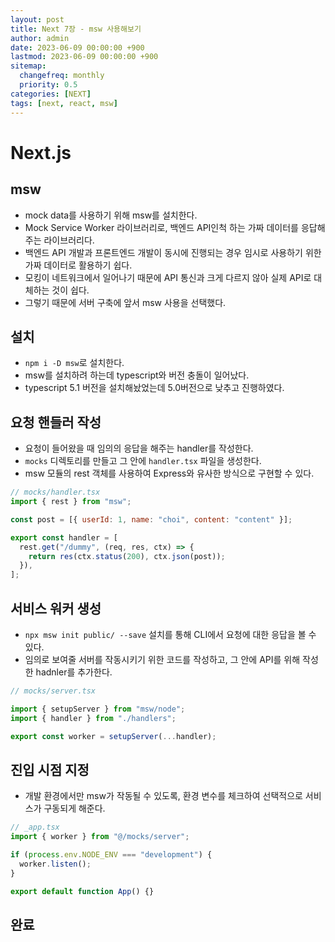 ```yaml
---
layout: post
title: Next 7장 - msw 사용해보기
author: admin
date: 2023-06-09 00:00:00 +900
lastmod: 2023-06-09 00:00:00 +900
sitemap:
  changefreq: monthly
  priority: 0.5
categories: [NEXT]
tags: [next, react, msw]
---
```


# Next.js

## msw

- mock data를 사용하기 위해 msw를 설치한다.
- Mock Service Worker 라이브러리로, 백엔드 API인척 하는 가짜 데이터를 응답해주는 라이브러리다.
- 백엔드 API 개발과 프론트엔드 개발이 동시에 진행되는 경우 임시로 사용하기 위한 가짜 데이터로 활용하기 쉽다.
- 모킹이 네트워크에서 일어나기 때문에 API 통신과 크게 다르지 않아 실제 API로 대체하는 것이 쉽다.
- 그렇기 때문에 서버 구축에 앞서 msw 사용을 선택했다.

## 설치

- `npm i -D msw`로 설치한다.
- msw를 설치하려 하는데 typescript와 버전 충돌이 일어났다.
- typescript 5.1 버전을 설치해놨었는데 5.0버전으로 낮추고 진행하였다.

## 요청 핸들러 작성

- 요청이 들어왔을 때 임의의 응답을 해주는 handler를 작성한다.
- `mocks` 디렉토리를 만들고 그 안에 `handler.tsx` 파일을 생성한다.
- msw 모듈의 rest 객체를 사용하여 Express와 유사한 방식으로 구현할 수 있다.

```jsx
// mocks/handler.tsx
import { rest } from "msw";

const post = [{ userId: 1, name: "choi", content: "content" }];

export const handler = [
  rest.get("/dummy", (req, res, ctx) => {
    return res(ctx.status(200), ctx.json(post));
  }),
];
```

## 서비스 워커 생성

- `npx msw init public/ --save` 설치를 통해 CLI에서 요청에 대한 응답을 볼 수 있다.
- 임의로 보여줄 서버를 작동시키기 위한 코드를 작성하고, 그 안에 API를 위해 작성한 hadnler를 추가한다.

```jsx
// mocks/server.tsx

import { setupServer } from "msw/node";
import { handler } from "./handlers";

export const worker = setupServer(...handler);
```

## 진입 시점 지정

- 개발 환경에서만 msw가 작동될 수 있도록, 환경 변수를 체크하여 선택적으로 서비스가 구동되게 해준다.

```jsx
// _app.tsx
import { worker } from "@/mocks/server";

if (process.env.NODE_ENV === "development") {
  worker.listen();
}

export default function App() {}
```

## 완료
